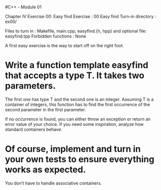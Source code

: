 #C++ - Module 01

Chapter IV
Exercise 00: Easy find
Exercise : 00
Easy find
Turn-in directory : ex00/

Files to turn in : Makefile, main.cpp, easyfind.{h, hpp}
and optional file: easyfind.tpp
Forbidden functions : None

A first easy exercise is the way to start off on the right foot.
# Write a function template easyfind that accepts a type T. It takes two parameters.
The first one has type T and the second one is an integer.
Assuming T is a container of integers, this function has to find the first occurrence 
of the second parameter in the first parameter.

If no occurrence is found, you can either throw an exception or return an error value of your choice. 
If you need some inspiration, analyze how standard containers behave.

# Of course, implement and turn in your own tests to ensure everything works as expected.
You don’t have to handle associative containers.
